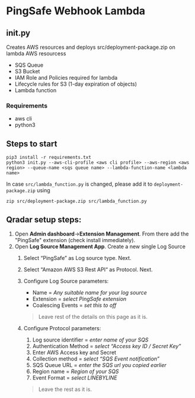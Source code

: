 # PingSafe Webhook Lambda

## init.py
Creates AWS resources and deploys src/deployment-package.zip on lambda
AWS resourcess
- SQS Queue
- S3 Bucket
- IAM Role and Policies required for lambda
- Lifecycle rules for S3 (1-day expiration of objects)
- Lambda function 

### Requirements
- aws cli
- python3

## Steps to start
```shell
pip3 install -r requirements.txt
python3 init.py --aws-cli-profile <aws cli profile> --aws-region <aws region> --queue-name <sqs queue name> --lambda-function-name <lambda name>
```

In case `src/lambda_function.py` is changed, please add it to `deployment-package.zip` using
```shell
zip src/deployment-package.zip src/lambda_function.py
```


## Qradar setup steps:
    
1.  Open **Admin dashboard**->**Extension Management**. From there add the "PingSafe" extension (check install immediately).
2.  Open **Log Source Management App**. Create a new single Log Source
    1.  Select “PingSafe” as Log source type. Next.
    2.  Select “Amazon AWS S3 Rest API“ as Protocol. Next.
    3.  Configure Log Source parameters:
        *  Name = _Any suitable name for your log source_
        *  Extension = _select PingSafe extension_
        *  Coalescing Events = _set this to off_
        >  Leave rest of the details on this page as it is.
    4.  Configure Protocol parameters:

          1.  Log source identifier = _enter name of your SQS_
          2.  Authentication Method = _select “Access key ID / Secret Key”_
          3.  Enter AWS Access key and Secret
          4.  Collection method = _select “SQS Event notification”_
          5.  SQS Queue URL = _enter the SQS url you copied earlier_
          6.  Region name = _Region of your SQS_
          7.  Event Format = _select LINEBYLINE_
          >  Leave the rest as it is.
